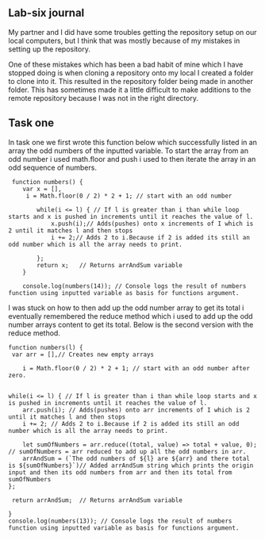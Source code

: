 ## Lab-six journal
My partner and I did have some troubles getting the repository setup on our local computers, but I think that was mostly because of my mistakes in setting up the repository. 

One of these mistakes which has been a bad habit of mine which I have stopped doing is when cloning a repository onto my local I created a folder to clone into it. This resulted in the repository folder being made in another folder. This has sometimes made it a little difficult to make additions to the remote repository because I was not in the right directory.

## Task one

In task one we first wrote this function below which successfully listed in an array the odd numbers of the inputted variable.  To start the array from an odd number  i used math.floor and push i used to then iterate the array in an odd sequence of numbers. 

     function numbers() {
	 	var x = [],
		 i = Math.floor(0 / 2) * 2 + 1; // start with an odd number
		
		    while(i <= l) { // If l is greater than i than while loop starts and x is pushed in increments until it reaches the value of l.
		        x.push(i);// Adds(pushes) onto x increments of I which is 2 until it matches l and then stops
		        i += 2;// Adds 2 to i.Because if 2 is added its still an odd number which is all the array needs to print.
 
		    };
		    return x;   // Returns arrAndSum variable
		}
		
		console.log(numbers(14)); // Console logs the result of numbers function using inputted variable as basis for functions argument.

I was stuck on how to then add up the odd number array to get its total i eventually remembered the reduce method which i used to add up the odd number arrays content to get its total. Below is the second version with the reduce method.

    function numbers(l) {
     var arr = [],// Creates new empty arrays
    
        i = Math.floor(0 / 2) * 2 + 1; // start with an odd number after zero. 
      
        
    while(i <= l) { // If l is greater than i than while loop starts and x is pushed in increments until it reaches the value of l.
        arr.push(i); // Adds(pushes) onto arr increments of I which is 2 until it matches l and then stops
        i += 2; // Adds 2 to i.Because if 2 is added its still an odd number which is all the array needs to print.
     
        let sumOfNumbers = arr.reduce((total, value) => total + value, 0); // sumOfNumbers = arr reduced to add up all the odd numbers in arr. 
        arrAndSum = (`The odd numbers of ${l} are ${arr} and there total is ${sumOfNumbers}`)// Added arrAndSum string which prints the origin input and then its odd numbers from arr and then its total from sumOfNumbers
    };

     return arrAndSum;  // Returns arrAndSum variable
    
    }
    console.log(numbers(13)); // Console logs the result of numbers function using inputted variable as basis for functions argument.


 
